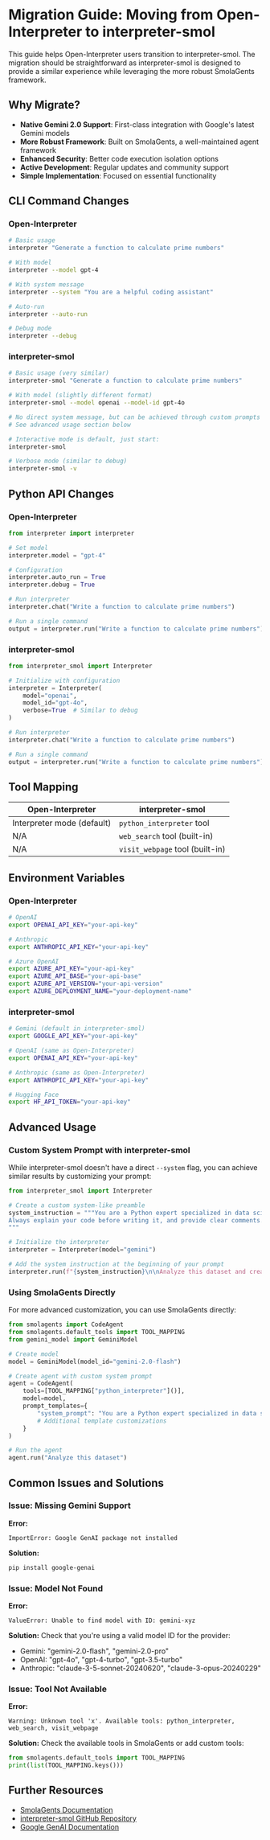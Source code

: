 # Migration Guide: Moving from Open-Interpreter to interpreter-smol

This guide helps Open-Interpreter users transition to interpreter-smol. The migration should be straightforward as interpreter-smol is designed to provide a similar experience while leveraging the more robust SmolaGents framework.

## Why Migrate?

- **Native Gemini 2.0 Support**: First-class integration with Google's latest Gemini models
- **More Robust Framework**: Built on SmolaGents, a well-maintained agent framework
- **Enhanced Security**: Better code execution isolation options
- **Active Development**: Regular updates and community support
- **Simple Implementation**: Focused on essential functionality

## CLI Command Changes

### Open-Interpreter

```bash
# Basic usage
interpreter "Generate a function to calculate prime numbers"

# With model
interpreter --model gpt-4

# With system message
interpreter --system "You are a helpful coding assistant"

# Auto-run
interpreter --auto-run

# Debug mode
interpreter --debug
```

### interpreter-smol

```bash
# Basic usage (very similar)
interpreter-smol "Generate a function to calculate prime numbers"

# With model (slightly different format)
interpreter-smol --model openai --model-id gpt-4o

# No direct system message, but can be achieved through custom prompts
# See advanced usage section below

# Interactive mode is default, just start:
interpreter-smol

# Verbose mode (similar to debug)
interpreter-smol -v
```

## Python API Changes

### Open-Interpreter

```python
from interpreter import interpreter

# Set model
interpreter.model = "gpt-4"

# Configuration
interpreter.auto_run = True
interpreter.debug = True

# Run interpreter
interpreter.chat("Write a function to calculate prime numbers")

# Run a single command
output = interpreter.run("Write a function to calculate prime numbers")
```

### interpreter-smol

```python
from interpreter_smol import Interpreter

# Initialize with configuration
interpreter = Interpreter(
    model="openai",
    model_id="gpt-4o",
    verbose=True  # Similar to debug
)

# Run interpreter
interpreter.chat("Write a function to calculate prime numbers")

# Run a single command
output = interpreter.run("Write a function to calculate prime numbers")
```

## Tool Mapping

| Open-Interpreter | interpreter-smol |
|------------------|------------------|
| Interpreter mode (default) | `python_interpreter` tool |
| N/A | `web_search` tool (built-in) |
| N/A | `visit_webpage` tool (built-in) |

## Environment Variables

### Open-Interpreter

```bash
# OpenAI
export OPENAI_API_KEY="your-api-key"

# Anthropic
export ANTHROPIC_API_KEY="your-api-key"

# Azure OpenAI
export AZURE_API_KEY="your-api-key"
export AZURE_API_BASE="your-api-base"
export AZURE_API_VERSION="your-api-version"
export AZURE_DEPLOYMENT_NAME="your-deployment-name"
```

### interpreter-smol

```bash
# Gemini (default in interpreter-smol)
export GOOGLE_API_KEY="your-api-key"

# OpenAI (same as Open-Interpreter)
export OPENAI_API_KEY="your-api-key"

# Anthropic (same as Open-Interpreter)
export ANTHROPIC_API_KEY="your-api-key"

# Hugging Face
export HF_API_TOKEN="your-api-key"
```

## Advanced Usage

### Custom System Prompt with interpreter-smol

While interpreter-smol doesn't have a direct `--system` flag, you can achieve similar results by customizing your prompt:

```python
from interpreter_smol import Interpreter

# Create a custom system-like preamble
system_instruction = """You are a Python expert specialized in data science.
Always explain your code before writing it, and provide clear comments.
"""

# Initialize the interpreter
interpreter = Interpreter(model="gemini")

# Add the system instruction at the beginning of your prompt
interpreter.run(f"{system_instruction}\n\nAnalyze this dataset and create visualizations.")
```

### Using SmolaGents Directly

For more advanced customization, you can use SmolaGents directly:

```python
from smolagents import CodeAgent
from smolagents.default_tools import TOOL_MAPPING
from gemini_model import GeminiModel

# Create model
model = GeminiModel(model_id="gemini-2.0-flash")

# Create agent with custom system prompt
agent = CodeAgent(
    tools=[TOOL_MAPPING["python_interpreter"]()],
    model=model,
    prompt_templates={
        "system_prompt": "You are a Python expert specialized in data science...",
        # Additional template customizations
    }
)

# Run the agent
agent.run("Analyze this dataset")
```

## Common Issues and Solutions

### Issue: Missing Gemini Support

**Error:**
```
ImportError: Google GenAI package not installed
```

**Solution:**
```bash
pip install google-genai
```

### Issue: Model Not Found

**Error:**
```
ValueError: Unable to find model with ID: gemini-xyz
```

**Solution:**
Check that you're using a valid model ID for the provider:
- Gemini: "gemini-2.0-flash", "gemini-2.0-pro"
- OpenAI: "gpt-4o", "gpt-4-turbo", "gpt-3.5-turbo" 
- Anthropic: "claude-3-5-sonnet-20240620", "claude-3-opus-20240229"

### Issue: Tool Not Available

**Error:**
```
Warning: Unknown tool 'x'. Available tools: python_interpreter, web_search, visit_webpage
```

**Solution:**
Check the available tools in SmolaGents or add custom tools:

```python
from smolagents.default_tools import TOOL_MAPPING
print(list(TOOL_MAPPING.keys()))
```

## Further Resources

- [SmolaGents Documentation](https://huggingface.co/docs/smolagents)
- [interpreter-smol GitHub Repository](https://github.com/your-username/interpreter-smol)
- [Google GenAI Documentation](https://ai.google.dev/docs)